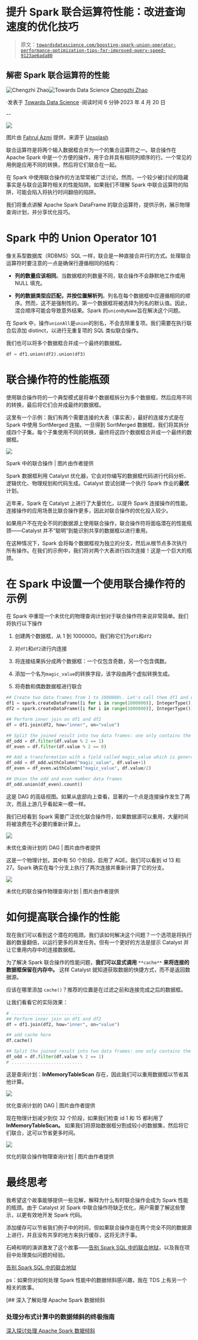 # 提升 Spark 联合运算符性能：改进查询速度的优化技巧

> 原文：[`towardsdatascience.com/boosting-spark-union-operator-performance-optimization-tips-for-improved-query-speed-9123ae6ada80`](https://towardsdatascience.com/boosting-spark-union-operator-performance-optimization-tips-for-improved-query-speed-9123ae6ada80)

## 解密 Spark 联合运算符的性能

[](https://chengzhizhao.medium.com/?source=post_page-----9123ae6ada80--------------------------------)![Chengzhi Zhao](https://chengzhizhao.medium.com/?source=post_page-----9123ae6ada80--------------------------------)[](https://towardsdatascience.com/?source=post_page-----9123ae6ada80--------------------------------)![Towards Data Science](https://towardsdatascience.com/?source=post_page-----9123ae6ada80--------------------------------) [Chengzhi Zhao](https://chengzhizhao.medium.com/?source=post_page-----9123ae6ada80--------------------------------)

·发表于 [Towards Data Science](https://towardsdatascience.com/?source=post_page-----9123ae6ada80--------------------------------) ·阅读时间 6 分钟·2023 年 4 月 20 日

--

![](img/bd00c06827eb22a6b64bcc2112e3d7d8.png)

图片由 [Fahrul Azmi](https://unsplash.com/@fahrulazmi?utm_source=unsplash&utm_medium=referral&utm_content=creditCopyText) 提供，来源于 [Unsplash](https://unsplash.com/photos/zN4mtLHkHn4?utm_source=unsplash&utm_medium=referral&utm_content=creditCopyText)

联合运算符是将两个输入数据框合并为一个的集合运算符之一。联合操作在 Apache Spark 中是一个方便的操作，用于合并具有相同列顺序的行。一个常见的用例是应用不同的转换，然后将它们联合在一起。

在 Spark 中使用联合操作的方法常常被广泛讨论。然而，一个较少被讨论的隐藏事实是与联合运算符相关的性能陷阱。如果我们不理解 Spark 中联合运算符的陷阱，可能会陷入将执行时间翻倍的陷阱。

我们将重点讲解 Apache Spark DataFrame 的联合运算符，提供示例，展示物理查询计划，并分享优化技巧。

# Spark 中的 Union Operator 101

像关系型数据库（RDBMS）SQL 一样，联合是一种直接合并行的方式。处理联合运算符时要注意的一点是确保行遵循相同的结构：

+   **列的数量应该相同**。当数据框的列数量不同，联合操作不会静默地工作或用 NULL 填充。

+   **列的数据类型应匹配，并按位置解析列**。列名在每个数据框中应遵循相同的顺序。然而，这不是强制性的。第一个数据框将被选择为列名的默认值。因此，混合顺序可能会导致意外结果。Spark 的`unionByName`旨在解决这个问题。

在 Spark 中，操作`unionAll`是`union`的别名，不会去除重复项。我们需要在执行联合后添加 distinct，以进行无重复项的 SQL 类似联合操作。

我们也可以将多个数据框合并成一个最终的数据框。

```py
df = df1.union(df2).union(df3)
```

# 联合操作符的性能瓶颈

使用联合操作符的一个典型模式是将单个数据框拆分为多个数据框，然后应用不同的转换，最后将它们合并成最终的数据框。

这里有一个示例：我们有两个需要连接的大表（事实表），最好的连接方式是在 Spark 中使用 SortMerged 连接。一旦得到 SortMerged 数据框，我们将其拆分成四个子集。每个子集使用不同的转换，最终将这四个数据框合并成一个最终的数据框。

![](img/aedfcc3042c197c4580de6e8324241f9.png)

Spark 中的联合操作 | 图片由作者提供

Spark 数据框利用 Catalyst 优化器，它会对你编写的数据框代码进行代码分析、逻辑优化、物理规划和代码生成。Catalyst 尝试创建一个执行 Spark 作业的**最优**计划。

近年来，Spark 在 Catalyst 上进行了大量优化，以提升 Spark 连接操作的性能。连接操作的应用场景比联合操作更多，因此对联合操作的优化投入较少。

如果用户不在完全不同的数据源上使用联合操作，联合操作符将面临潜在的性能瓶颈——Catalyst 并不“聪明”到能识别共享的数据框以进行重用。

在这种情况下，Spark 会将每个数据框视为独立的分支，然后从根节点多次执行所有操作。在我们的示例中，我们将对两个大表进行四次连接！这是一个巨大的瓶颈。

# 在 Spark 中设置一个使用联合操作符的示例

在 Spark 中重现一个未优化的物理查询计划对于联合操作符来说非常简单。我们将执行以下操作

1.  创建两个数据框，从 1 到 1000000。我们称它们为`df1`和`df2`

1.  对`df1`和`df2`进行内连接

1.  将连接结果拆分成两个数据框：一个仅包含奇数，另一个包含偶数。

1.  添加一个名为`magic_value`的转换字段，该字段由两个虚拟转换生成。

1.  将奇数和偶数数据框进行联合

```py
## Create two data frames from 1 to 1000000\. Let's call them df1 and df2
df1 = spark.createDataFrame([i for i in range(1000000)], IntegerType())
df2 = spark.createDataFrame([i for i in range(1000000)], IntegerType())

## Perform inner join on df1 and df2
df = df1.join(df2, how="inner", on="value")

## Split the joined result into two data frames: one only contains the odd numbers, another one for the even numbers
df_odd = df.filter(df.value % 2 == 1)
df_even = df.filter(df.value % 2 == 0)

## Add a transformation with a field called magic_value which is generated by two dummy transformations.
df_odd = df_odd.withColumn("magic_value", df.value+1)
df_even = df_even.withColumn("magic_value", df.value/2)

## Union the odd and even number data frames
df_odd.union(df_even).count()
```

这是 DAG 的高级视图。如果从底部向上查看，显著的一个点是连接操作发生了两次，而且上游几乎看起来一模一样。

我们已经看到 Spark 需要广泛优化联合操作符，如果数据源可以重用，大量时间将被浪费在不必要的重新计算上。

![](img/add8c79c2672760e195efa5889b57e5f.png)

未优化查询计划的 DAG | 图片由作者提供

这是一个物理计划，其中有 50 个阶段，启用了 AQE。我们可以看到 id 13 和 27。Spark 确实在每个分支上执行了两次连接并重新计算了它的分支。

![](img/f22a40b040403b4d2deb7056b6503f78.png)

未优化的联合操作物理查询计划 | 图片由作者提供

# 如何提高联合操作的性能

现在我们可以看到这个潜在的瓶颈。我们该如何解决这个问题？一个选项是将执行器的数量翻倍，以运行更多的并发任务。但有一个更好的方法是提示 Catalyst 并让它重用内存中的连接数据框。

为了解决 Spark 联合操作的性能问题，**我们可以显式调用** `**cache**` **来将连接的数据框保留在内存中。** 这样 Catalyst 就知道获取数据的快捷方式，而不是返回数据源。

应该在哪里添加 `cache()`？推荐的位置是在过滤之前和连接完成之后的数据框。

让我们看看它的实际效果：

```py
# ...........................
## Perform inner join on df1 and df2
df = df1.join(df2, how="inner", on="value")

## add cache here
df.cache()

## Split the joined result into two data frames: one only contains the odd numbers, another one for the even numbers
df_odd = df.filter(df.value % 2 == 1)
# ...........................
```

这是查询计划：**InMemoryTableScan** 存在，因此我们可以重用数据框以节省其他计算。

![](img/321a65c28576e4c8594712fac1b6d0ba.png)

优化查询计划的 DAG | 图片由作者提供

现在物理计划减少到仅 32 个阶段，如果我们检查 id 1 和 15 都利用了**InMemoryTableScan。** 如果我们将原始数据框分割成较小的数据集，然后将它们联合，这可以节省更多时间。

![](img/95230850a6a7f3d0904d3f591ab9bb8a.png)

优化的联合操作物理查询计划 | 图片由作者提供

# 最终思考

我希望这个故事能够提供一些见解，解释为什么有时联合操作会成为 Spark 性能的瓶颈。由于 Catalyst 对 Spark 中联合操作符缺乏优化，用户需要了解这些警示，以更有效地开发 Spark 代码。

添加缓存可以节省我们例子中的时间，但如果联合操作是在两个完全不同的数据源上进行，并且没有共享的地方来执行缓存，这将无济于事。

石崎和明的演讲激发了这个故事——[告别 Spark SQL 中的联合地狱](https://www.youtube.com/watch?v=c25eT-2dwAg)，以及我在项目中处理类似问题的经验。

[告别 Spark SQL 中的联合地狱](https://www.youtube.com/watch?v=c25eT-2dwAg)

ps：如果你对如何处理 Spark 性能中的数据倾斜感兴趣，我在 TDS 上有另一个相关的故事。

[](/deep-dive-into-handling-apache-spark-data-skew-57ce0d94ee38?source=post_page-----9123ae6ada80--------------------------------) [## 深入了解处理 Apache Spark 数据倾斜

### 处理分布式计算中的数据倾斜的终极指南

[深入探讨处理 Apache Spark 数据倾斜](https://towardsdatascience.com/deep-dive-into-handling-apache-spark-data-skew-57ce0d94ee38?source=post_page-----9123ae6ada80--------------------------------)

